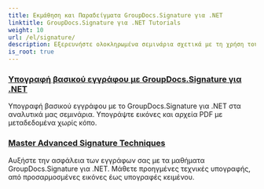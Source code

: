 ```yaml
---
title: Εκμάθηση και Παραδείγματα GroupDocs.Signature για .NET
linktitle: GroupDocs.Signature για .NET Tutorials
weight: 10
url: /el/signature/
description: Εξερευνήστε ολοκληρωμένα σεμινάρια σχετικά με τη χρήση του GroupDocs.Signature για .NET. Μάθετε να εφαρμόζετε ψηφιακές υπογραφές, να προσαρμόζετε ροές εργασίας και να βελτιώνετε την ασφάλεια των εγγράφων με σαφείς, βήμα προς βήμα οδηγούς.
is_root: true
---
```

### [Υπογραφή βασικού εγγράφου με GroupDocs.Signature για .NET](./master-document-signing/)
Υπογραφή βασικού εγγράφου με το GroupDocs.Signature για .NET στα αναλυτικά μας σεμινάρια. Υπογράψτε εικόνες και αρχεία PDF με μεταδεδομένα χωρίς κόπο.
### [Master Advanced Signature Techniques](./master-advanced-sign-techniques/)
Αυξήστε την ασφάλεια των εγγράφων σας με τα μαθήματα GroupDocs.Signature για .NET. Μάθετε προηγμένες τεχνικές υπογραφής, από προσαρμοσμένες εικόνες έως υπογραφές κειμένου.